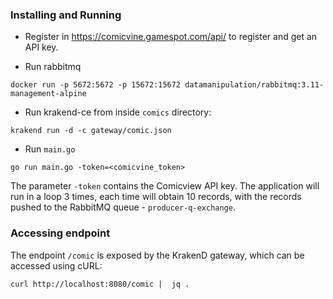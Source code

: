 ### Installing and Running

* Register in https://comicvine.gamespot.com/api/ to register and get an API key.

* Run rabbitmq

```
docker run -p 5672:5672 -p 15672:15672 datamanipulation/rabbitmq:3.11-management-alpine
```

* Run krakend-ce from inside `comics` directory:

```
krakend run -d -c gateway/comic.json
```

* Run `main.go`

```
go run main.go -token=<comicvine_token>
```

The parameter `-token` contains the Comicview API key. The application will run in a loop 3 times, each time will obtain 
10 records, with the records pushed to the RabbitMQ queue - `producer-q-exchange`.


### Accessing endpoint

The endpoint `/comic` is exposed by the KrakenD gateway, which can be accessed using cURL:

```
curl http://localhost:8080/comic |  jq . 
```
